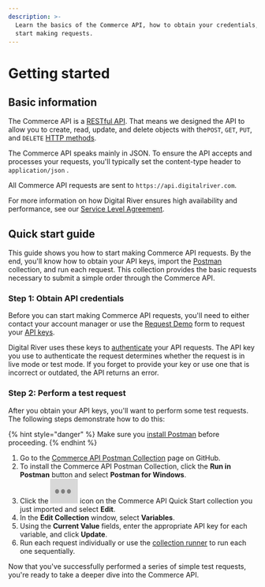 ```yaml
---
description: >-
  Learn the basics of the Commerce API, how to obtain your credentials, and
  start making requests.
---
```


# Getting started

## Basic information

The Commerce API is a [RESTful API](https://restfulapi.net). That means we designed the API to allow you to create, read, update, and delete objects with the`POST`, `GET`, `PUT`, and `DELETE` [HTTP methods](https://www.restapitutorial.com/lessons/httpmethods.html).

The Commerce API speaks mainly in JSON. To ensure the API accepts and processes your requests, you'll typically set the content-type header to `application/json` .

All Commerce API requests are sent to `https://api.digitalriver.com`.

For more information on how Digital River ensures high availability and performance, see our [Service Level Agreement](https://help.digitalriver.com/legal/Legal.htm#SLA).

## Quick start guide

This guide shows you how to start making Commerce API requests. By the end, you'll know how to obtain your API keys, import the [Postman](https://learning.postman.com) collection, and run each request. This collection provides the basic requests necessary to submit a simple order through the Commerce API.

### Step 1: Obtain API credentials

Before you can start making Commerce API requests, you'll need to either contact your account manager or use the [Request Demo](https://www.digitalriver.com/request-demo/) form to request your [API keys](https://www.digitalriver.com/docs/commerce-api-reference/#section/API-Keys).&#x20;

Digital River uses these keys to [authenticate](https://www.digitalriver.com/docs/commerce-api-reference/#section/Authentication) your API requests. The API key you use to authenticate the request determines whether the request is in live mode or test mode.  If you forget to provide your key or use one that is incorrect or outdated, the API returns an error.

### Step 2: Perform a test request

After you obtain your API keys, you'll want to perform some test requests. The following steps demonstrate how to do this:

{% hint style="danger" %}
Make sure you [install Postman](https://www.postman.com/downloads/) before proceeding.
{% endhint %}

1. Go to the [Commerce API Postman Collection](https://github.com/DigitalRiver/commerce-api) page on GitHub.
2. To install the Commerce API Postman Collection, click the **Run in Postman** button and select **Postman for Windows**.
3. Click the ![](../.gitbook/assets/three-dots.png) icon on the Commerce API Quick Start collection you just imported and select **Edit**.
4. In the **Edit Collection** window, select **Variables**.
5. Using the **Current Value** fields, enter the appropriate API key for each variable, and click **Update**.
6. Run each request individually or use the [collection runner](https://learning.postman.com/docs/postman/collection-runs/intro-to-collection-runs/) to run each one sequentially.

Now that you've successfully performed a series of simple test requests, you're ready to take a deeper dive into the Commerce API.
